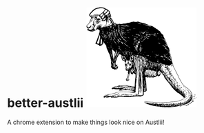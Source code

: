 # better-austlii <img src="https://github.com/ezgranet/better-austlii/blob/main/kangaroo-court.png" width="256"> 


A chrome extension to make things look nice on Austlii! 
